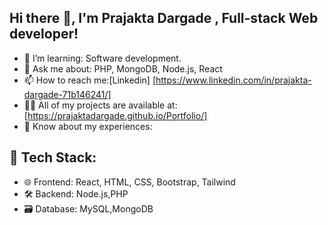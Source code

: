 ## Hi there 👋, I'm Prajakta Dargade , Full-stack Web developer!
- 🌱 I’m learning: Software development.
- 💬 Ask me about: PHP, MongoDB, Node.js, React
- 📫 How to reach me:[Linkedin] [https://www.linkedin.com/in/prajakta-dargade-71b146241/]
- 👨‍💻 All of my projects are available at: [https://prajaktadargade.github.io/Portfolio/]
- 📄 Know about my experiences:

## 🚀 Tech Stack:
- 🌐 Frontend: React, HTML, CSS, Bootstrap, Tailwind
- 🛠 Backend: Node.js,PHP
- 🗃️ Database: MySQL,MongoDB

<!--
**PrajaktaDargade/PrajaktaDargade** is a ✨ _special_ ✨ repository because its `README.md` (this file) appears on your GitHub profile.

Here are some ideas to get you started:

- 🔭 I’m currently working at Trupoint IT & Consultancy Pvt. Ltd.
- 🌱 I’m currently learning ...
- 👯 I’m looking to collaborate on ...
- 🤔 I’m looking for help with ...
- 💬 Ask me about ...
- 📫 How to reach me: ...
- 😄 Pronouns: ...
- ⚡ Fun fact: ...
-->
